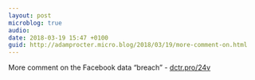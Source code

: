 ```yaml
---
layout: post
microblog: true
audio: 
date: 2018-03-19 15:47 +0100
guid: http://adamprocter.micro.blog/2018/03/19/more-comment-on.html
---
```

More comment on the Facebook data “breach” - [dctr.pro/24v](http://dctr.pro/24v)
